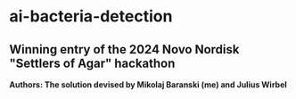 # ai-bacteria-detection
## Winning entry of the 2024 Novo Nordisk "Settlers of Agar" hackathon
**Authors: The solution devised by Mikolaj Baranski (me) and Julius Wirbel**
